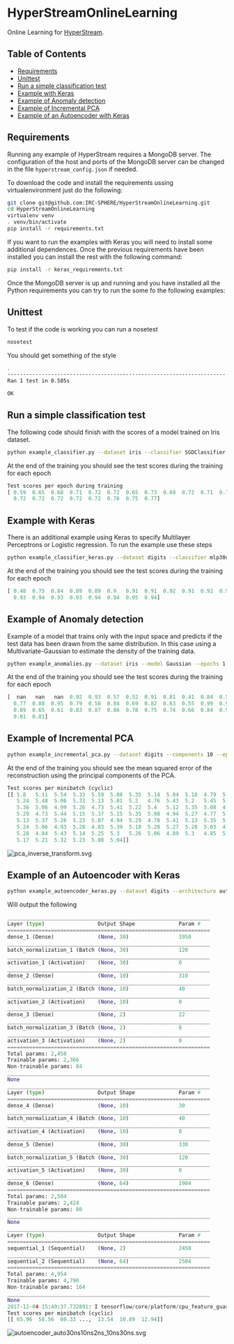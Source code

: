 # HyperStreamOnlineLearning

Online Learning for [HyperStream](https://github.com/IRC-SPHERE/HyperStream).

## Table of Contents
  - [Requirements](#requirements)
  - [Unittest](#unittest)
  - [Run a simple classification test](#run-a-simple-classification-test)
  - [Example with Keras](#example-with-keras)
  - [Example of Anomaly detection](#example-of-anomaly-detection)
  - [Example of Incremental PCA](#example-of-incremental-pca)
  - [Example of an Autoencoder with Keras](#example-of-an-autoencoder-with-keras)

## Requirements

Running any example of HyperStream requires a MongoDB server. The configuration
of the host and ports of the MongoDB server can be changed in the file
`hyperstream_config.json` if needed.

To download the code and install the requirements ussing virtualenvironment just do the following:

```bash
git clone git@github.com:IRC-SPHERE/HyperStreamOnlineLearning.git
cd HyperStreamOnlineLearning
virtualenv venv
. venv/bin/activate
pip install -r requirements.txt
```

If you want to run the examples with Keras you will need to install some additional dependences. Once the previous requirements have been installed you can install the rest with the following command:

```bash
pip install -r keras_requirements.txt
```

Once the MongoDB server is up and running and you have installed all the Python requirements you can try to run the some fo the following examples:

## Unittest

To test if the code is working you can run a nosetest

```bash
nosetest
```

You should get something of the style

```bash
.
----------------------------------------------------------------------
Ran 1 test in 0.585s

OK
```

## Run a simple classification test

The following code should finish with the scores of a model trained on Iris dataset.

```bash
python example_classifier.py --dataset iris --classifier SGDClassifier --epochs 20 --seed 42
```

At the end of the training you should see the test scores during the training
for each epoch

```Python
Test scores per epoch during training
[ 0.59  0.65  0.68  0.71  0.72  0.72  0.65  0.73  0.69  0.72  0.71  0.73
  0.72  0.72  0.72  0.72  0.72  0.76  0.75  0.77]
```

## Example with Keras

There is an additional example using Keras to specify Multilayer Perceptrons or
Logistic regression. To run the example use these steps

```bash
python example_classifier_keras.py --dataset digits --classifier mlp30ds40m --epochs 20 --seed 42
```

At the end of the training you should see the test scores during the training
for each epoch

```Python
[ 0.48  0.75  0.84  0.89  0.89  0.9   0.91  0.91  0.92  0.91  0.92  0.94
  0.93  0.94  0.93  0.93  0.94  0.94  0.95  0.94]
```

## Example of Anomaly detection

Example of a model that trains only with the input space and predicts if the
test data has been drawn from the same distribution. In this case using a
Multivariate-Gaussian to estimate the density of the training data.

```bash
python example_anomalies.py --dataset iris --model Gaussian --epochs 1 --seed 42 -b 2
```

At the end of the training you should see the test scores during the training
for each epoch

```Python
[  nan   nan   nan  0.92  0.93  0.57  0.52  0.91  0.81  0.41  0.84  0.53
  0.77  0.88  0.95  0.79  0.58  0.84  0.69  0.82  0.63  0.55  0.99  0.9
  0.89  0.65  0.61  0.83  0.87  0.86  0.78  0.75  0.74  0.66  0.84  0.92
  0.81  0.81]
```

## Example of Incremental PCA

```bash
python example_incremental_pca.py --dataset digits --components 10 --epochs 10 --seed 42 -b 100
```

At the end of the training you should see the mean squared error of the
reconstruction using the principal components of the PCA.

```Python
Test scores per minibatch (cyclic)
[[ 5.8   5.11  5.54  5.33  5.59  5.08  5.35  5.14  5.04  5.18  4.79  5.42
   5.24  5.48  5.06  5.33  5.13  5.01  5.2   4.76  5.43  5.2   5.45  5.09
   5.36  5.06  4.99  5.26  4.73  5.41  5.22  5.4   5.12  5.35  5.08  4.93
   5.29  4.73  5.44  5.15  5.37  5.15  5.35  5.08  4.94  5.27  4.77  5.43
   5.13  5.37  5.26  5.23  5.07  4.94  5.29  4.78  5.41  5.13  5.35  5.27
   5.24  5.06  4.93  5.28  4.83  5.39  5.18  5.28  5.27  5.28  5.03  4.94
   5.28  4.84  5.43  5.14  5.25  5.3   5.26  5.06  4.89  5.3   4.85  5.4
   5.17  5.21  5.32  5.23  5.08  5.04]]
```

![pca_inverse_transform.svg](pca_inverse_transform.svg)

## Example of an Autoencoder with Keras

```bash
python example_autoencoder_keras.py --dataset digits --architecture auto30ns10ns2ns_10ns30ns --epochs 100 --seed 42 -b 10 --learning-rate 0.1
```

Will output the following

```Python
_________________________________________________________________
Layer (type)                 Output Shape              Param #                         [20/9638]
=================================================================
dense_1 (Dense)              (None, 30)                1950
_________________________________________________________________
batch_normalization_1 (Batch (None, 30)                120
_________________________________________________________________
activation_1 (Activation)    (None, 30)                0
_________________________________________________________________
dense_2 (Dense)              (None, 10)                310
_________________________________________________________________
batch_normalization_2 (Batch (None, 10)                40
_________________________________________________________________
activation_2 (Activation)    (None, 10)                0
_________________________________________________________________
dense_3 (Dense)              (None, 2)                 22
_________________________________________________________________
batch_normalization_3 (Batch (None, 2)                 8
_________________________________________________________________
activation_3 (Activation)    (None, 2)                 0
=================================================================
Total params: 2,450
Trainable params: 2,366
Non-trainable params: 84
_________________________________________________________________
None
_________________________________________________________________
Layer (type)                 Output Shape              Param #
=================================================================
dense_4 (Dense)              (None, 10)                30
_________________________________________________________________
batch_normalization_4 (Batch (None, 10)                40
_________________________________________________________________
activation_4 (Activation)    (None, 10)                0
_________________________________________________________________
dense_5 (Dense)              (None, 30)                330
_________________________________________________________________
batch_normalization_5 (Batch (None, 30)                120
_________________________________________________________________
activation_5 (Activation)    (None, 30)                0
_________________________________________________________________
dense_6 (Dense)              (None, 64)                1984
=================================================================
Total params: 2,504
Trainable params: 2,424
Non-trainable params: 80
_________________________________________________________________
None
_________________________________________________________________
Layer (type)                 Output Shape              Param #   
=================================================================
sequential_1 (Sequential)    (None, 2)                 2450      
_________________________________________________________________
sequential_2 (Sequential)    (None, 64)                2504      
=================================================================
Total params: 4,954
Trainable params: 4,790
Non-trainable params: 164
_________________________________________________________________
None
2017-12-04 15:49:37.732891: I tensorflow/core/platform/cpu_feature_guard.cc:137] Your CPU supports instructions that this TensorFlow binary was not compiled to use: SSE4.1 SSE4.2 AVX
Test scores per minibatch (cyclic)
[[ 65.96  58.56  60.33 ...,  13.54  10.89  12.94]]
```

![autoencoder_auto30ns10ns2ns_10ns30ns.svg](autoencoder_auto30ns10ns2ns_10ns30ns.svg)
